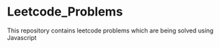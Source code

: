 # Leetcode_Problems
This repository contains leetcode problems which are being solved using Javascript
